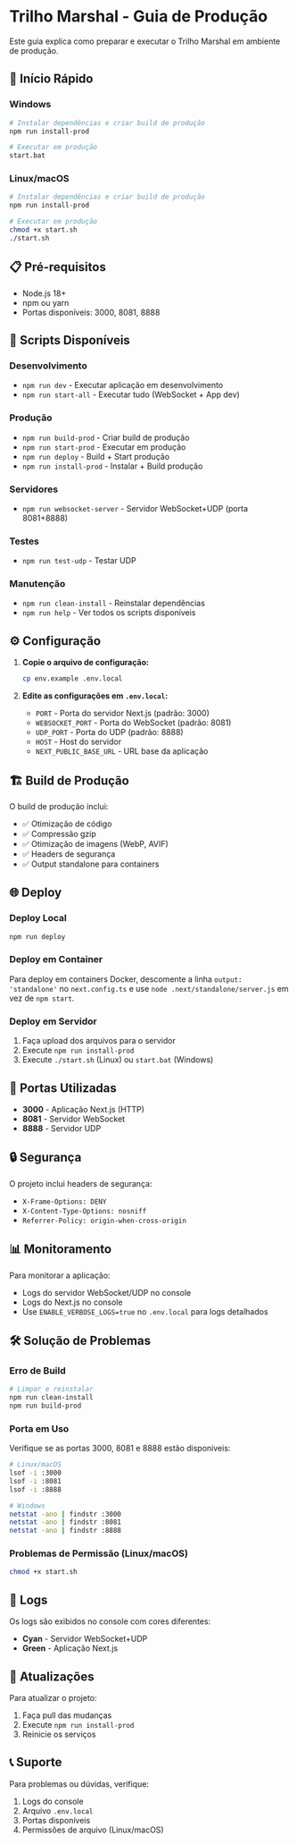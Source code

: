 # Trilho Marshal - Guia de Produção

Este guia explica como preparar e executar o Trilho Marshal em ambiente de produção.

## 🚀 Início Rápido

### Windows
```bash
# Instalar dependências e criar build de produção
npm run install-prod

# Executar em produção
start.bat
```

### Linux/macOS
```bash
# Instalar dependências e criar build de produção
npm run install-prod

# Executar em produção
chmod +x start.sh
./start.sh
```

## 📋 Pré-requisitos

- Node.js 18+ 
- npm ou yarn
- Portas disponíveis: 3000, 8081, 8888

## 🔧 Scripts Disponíveis

### Desenvolvimento
- `npm run dev` - Executar aplicação em desenvolvimento
- `npm run start-all` - Executar tudo (WebSocket + App dev)

### Produção
- `npm run build-prod` - Criar build de produção
- `npm run start-prod` - Executar em produção
- `npm run deploy` - Build + Start produção
- `npm run install-prod` - Instalar + Build produção

### Servidores
- `npm run websocket-server` - Servidor WebSocket+UDP (porta 8081+8888)

### Testes
- `npm run test-udp` - Testar UDP

### Manutenção
- `npm run clean-install` - Reinstalar dependências
- `npm run help` - Ver todos os scripts disponíveis

## ⚙️ Configuração

1. **Copie o arquivo de configuração:**
   ```bash
   cp env.example .env.local
   ```

2. **Edite as configurações em `.env.local`:**
   - `PORT` - Porta do servidor Next.js (padrão: 3000)
   - `WEBSOCKET_PORT` - Porta do WebSocket (padrão: 8081)
   - `UDP_PORT` - Porta do UDP (padrão: 8888)
   - `HOST` - Host do servidor
   - `NEXT_PUBLIC_BASE_URL` - URL base da aplicação

## 🏗️ Build de Produção

O build de produção inclui:
- ✅ Otimização de código
- ✅ Compressão gzip
- ✅ Otimização de imagens (WebP, AVIF)
- ✅ Headers de segurança
- ✅ Output standalone para containers

## 🌐 Deploy

### Deploy Local
```bash
npm run deploy
```

### Deploy em Container
Para deploy em containers Docker, descomente a linha `output: 'standalone'` no `next.config.ts` e use `node .next/standalone/server.js` em vez de `npm start`.

### Deploy em Servidor
1. Faça upload dos arquivos para o servidor
2. Execute `npm run install-prod`
3. Execute `./start.sh` (Linux) ou `start.bat` (Windows)

## 📡 Portas Utilizadas

- **3000** - Aplicação Next.js (HTTP)
- **8081** - Servidor WebSocket
- **8888** - Servidor UDP

## 🔒 Segurança

O projeto inclui headers de segurança:
- `X-Frame-Options: DENY`
- `X-Content-Type-Options: nosniff`
- `Referrer-Policy: origin-when-cross-origin`

## 📊 Monitoramento

Para monitorar a aplicação:
- Logs do servidor WebSocket/UDP no console
- Logs do Next.js no console
- Use `ENABLE_VERBOSE_LOGS=true` no `.env.local` para logs detalhados

## 🛠️ Solução de Problemas

### Erro de Build
```bash
# Limpar e reinstalar
npm run clean-install
npm run build-prod
```

### Porta em Uso
Verifique se as portas 3000, 8081 e 8888 estão disponíveis:
```bash
# Linux/macOS
lsof -i :3000
lsof -i :8081
lsof -i :8888

# Windows
netstat -ano | findstr :3000
netstat -ano | findstr :8081
netstat -ano | findstr :8888
```

### Problemas de Permissão (Linux/macOS)
```bash
chmod +x start.sh
```

## 📝 Logs

Os logs são exibidos no console com cores diferentes:
- **Cyan** - Servidor WebSocket+UDP
- **Green** - Aplicação Next.js

## 🔄 Atualizações

Para atualizar o projeto:
1. Faça pull das mudanças
2. Execute `npm run install-prod`
3. Reinicie os serviços

## 📞 Suporte

Para problemas ou dúvidas, verifique:
1. Logs do console
2. Arquivo `.env.local`
3. Portas disponíveis
4. Permissões de arquivo (Linux/macOS)
